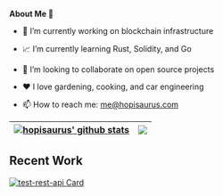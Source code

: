 **About Me 👋**

- 💼 I’m currently working on blockchain infrastructure

- 📈 I’m currently learning Rust, Solidity, and Go

- 👯 I’m looking to collaborate on open source projects

- ❤️ I love gardening, cooking, and car engineering

- 📫 How to reach me: me@hopisaurus.com



| <a href="https://github.com/hopisaurus/github-readme-stats"><img align="center" src="https://github-readme-stats.vercel.app/api?username=hopisaurus&count_private=true&show_icons=true&theme=great-gatsby&hide_border=true" alt="hopisaurus' github stats" /></a> | <a href="https://github.com/hopisaurus/github-readme-stats"><img align="center" src="https://github-readme-stats.vercel.app/api/top-langs/?username=hopisaurus&layout=compact&theme=great-gatsby&hide_border=true" /></a> |
| ------------- | ------------- |


## Recent Work

[![test-rest-api Card](https://github-readme-stats.vercel.app/api/pin/?username=hopisaurus&repo=test-rest-api&theme=great-gatsby&hide_border=true)](https://github.com/hopisaurus/test-rest-api)